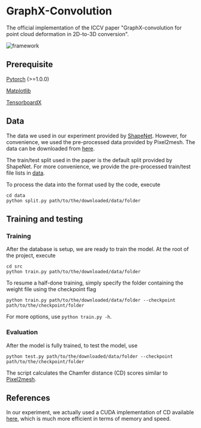 # GraphX-Convolution

The official implementation of the ICCV paper "GraphX-convolution for point cloud deformation in 2D-to-3D conversion".

![framework](./imgs/framework.jpg)

## Prerequisite

[Pytorch](https://pytorch.org/get-started/locally/) (>=1.0.0)

[Matplotlib](https://matplotlib.org/)

[TensorboardX](https://github.com/lanpa/tensorboardX)

## Data

The data we used in our experiment provided by [ShapeNet](https://www.shapenet.org/). 
However, for convenience, we used the pre-processed data provided by Pixel2mesh. 
The data can be downloaded from [here](https://github.com/nywang16/Pixel2Mesh).

The train/test split used in the paper is the default split provided by ShapeNet. 
For more convenience, we provide the pre-processed train/test file lists in [data](./data).

To process the data into the format used by the code, execute 

```
cd data
python split.py path/to/the/downloaded/data/folder
```

## Training and testing

### Training

After the database is setup, we are ready to train the model. 
At the root of the project, execute

```
cd src
python train.py path/to/the/downloaded/data/folder
```

To resume a half-done training, simply specify the folder containing the weight file using the checkpoint flag

```
python train.py path/to/the/downloaded/data/folder --checkpoint path/to/the/checkpoint/folder
```

For more options, use ```python train.py -h```.

### Evaluation

After the model is fully trained, to test the model, use

```
python test.py path/to/the/downloaded/data/folder --checkpoint path/to/the/checkpoint/folder
```

The script calculates the Chamfer distance (CD) scores similar to [Pixel2mesh](https://github.com/nywang16/Pixel2Mesh).

## References

In our experiment, we actually used a CUDA implementation of CD available [here](https://github.com/ThibaultGROUEIX/AtlasNet/tree/master/extension), 
which is much more efficient in terms of memory and speed.
